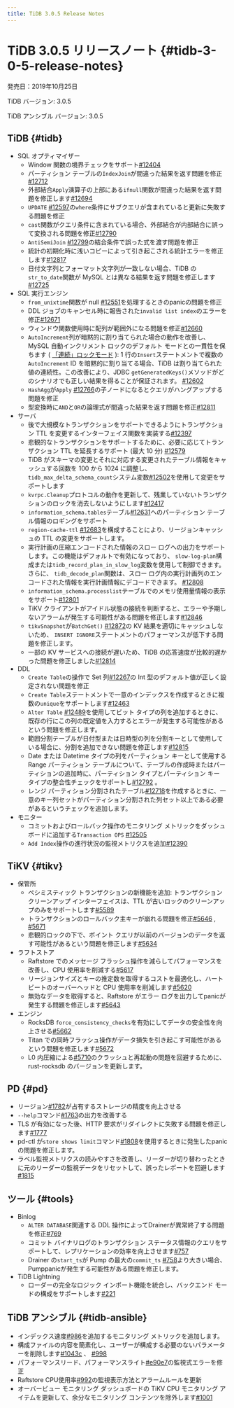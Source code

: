 ```yaml
---
title: TiDB 3.0.5 Release Notes
---
```


# TiDB 3.0.5 リリースノート {#tidb-3-0-5-release-notes}

発売日：2019年10月25日

TiDB バージョン: 3.0.5

TiDB アンシブル バージョン: 3.0.5

## TiDB {#tidb}

-   SQL オプティマイザー
    -   Window 関数の境界チェックをサポート[#12404](https://github.com/pingcap/tidb/pull/12404)
    -   パーティション テーブルの`IndexJoin`が間違った結果を返す問題を修正[#12712](https://github.com/pingcap/tidb/pull/12712)
    -   外部結合`Apply`演算子の上部にある`ifnull`関数が間違った結果を返す問題を修正します[#12694](https://github.com/pingcap/tidb/pull/12694)
    -   `UPDATE` [#12597](https://github.com/pingcap/tidb/pull/12597)の`where`条件にサブクエリが含まれていると更新に失敗する問題を修正
    -   `cast`関数がクエリ条件に含まれている場合、外部結合が内部結合に誤って変換される問題を修正[#12790](https://github.com/pingcap/tidb/pull/12790)
    -   `AntiSemiJoin` [#12799](https://github.com/pingcap/tidb/pull/12799)の結合条件で誤った式を渡す問題を修正
    -   統計の初期化時に浅いコピーによって引き起こされる統計エラーを修正します[#12817](https://github.com/pingcap/tidb/pull/12817)
    -   日付文字列とフォーマット文字列が一致しない場合、TiDB の`str_to_date`関数が MySQL とは異なる結果を返す問題を修正します[#12725](https://github.com/pingcap/tidb/pull/12725)
-   SQL 実行エンジン
    -   `from_unixtime`関数が null [#12551](https://github.com/pingcap/tidb/pull/12551)を処理するときのpanicの問題を修正
    -   DDL ジョブのキャンセル時に報告された`invalid list index`のエラーを修正[#12671](https://github.com/pingcap/tidb/pull/12671)
    -   ウィンドウ関数使用時に配列が範囲外になる問題を修正[#12660](https://github.com/pingcap/tidb/pull/12660)
    -   `AutoIncrement`列が暗黙的に割り当てられた場合の動作を改善し、MySQL 自動インクリメント ロックのデフォルト モードとの一貫性を保ちます ( [「連続」ロックモード](https://dev.mysql.com/doc/refman/5.7/en/innodb-auto-increment-handling.html) ): 1 行の`Insert`ステートメントで複数の`AutoIncrement` ID を暗黙的に割り当てる場合、TiDB は割り当てられた値の連続性。この改善により、JDBC `getGeneratedKeys()`メソッドがどのシナリオでも正しい結果を得ることが保証されます。 [#12602](https://github.com/pingcap/tidb/pull/12602)
    -   `HashAgg`が`Apply` [#12766](https://github.com/pingcap/tidb/pull/12766)の子ノードになるとクエリがハングアップする問題を修正
    -   型変換時に`AND`と`OR`の論理式が間違った結果を返す問題を修正[#12811](https://github.com/pingcap/tidb/pull/12811)
-   サーバ
    -   後で大規模なトランザクションをサポートできるようにトランザクション TTL を変更するインターフェイス関数を実装する[#12397](https://github.com/pingcap/tidb/pull/12397)
    -   悲観的なトランザクションをサポートするために、必要に応じてトランザクション TTL を延長するサポート (最大 10 分) [#12579](https://github.com/pingcap/tidb/pull/12579)
    -   TiDB がスキーマの変更とそれに対応する変更されたテーブル情報をキャッシュする回数を 100 から 1024 に調整し、 `tidb_max_delta_schema_count`システム変数[#12502](https://github.com/pingcap/tidb/pull/12502)を使用して変更をサポートします
    -   `kvrpc.Cleanup`プロトコルの動作を更新して、残業していないトランザクションのロックを消去しないようにします[#12417](https://github.com/pingcap/tidb/pull/12417)
    -   `information_schema.tables`テーブル[#12631](https://github.com/pingcap/tidb/pull/12631)へのパーティション テーブル情報のロギングをサポート
    -   `region-cache-ttl` [#12683](https://github.com/pingcap/tidb/pull/12683)を構成することにより、リージョンキャッシュの TTL の変更をサポートします。
    -   実行計画の圧縮エンコードされた情報のスロー ログへの出力をサポートします。この機能はデフォルトで有効になっており、 `slow-log-plan`構成または`tidb_record_plan_in_slow_log`変数を使用して制御できます。さらに、 `tidb_decode_plan`関数は、スロー ログ内の実行計画列のエンコードされた情報を実行計画情報にデコードできます。 [#12808](https://github.com/pingcap/tidb/pull/12808)
    -   `information_schema.processlist`テーブルでのメモリ使用量情報の表示をサポート[#12801](https://github.com/pingcap/tidb/pull/12801)
    -   TiKV クライアントがアイドル状態の接続を判断すると、エラーや予期しないアラームが発生する可能性がある問題を修正します[#12846](https://github.com/pingcap/tidb/pull/12846)
    -   `tikvSnapshot`が`BatchGet()` [#12872](https://github.com/pingcap/tidb/pull/12872)の KV 結果を適切にキャッシュしないため、 `INSERT IGNORE`ステートメントのパフォーマンスが低下する問題を修正します。
    -   一部の KV サービスへの接続が遅いため、TiDB の応答速度が比較的遅かった問題を修正しました[#12814](https://github.com/pingcap/tidb/pull/12814)
-   DDL
    -   `Create Table`の操作で Set 列[#12267](https://github.com/pingcap/tidb/pull/12267)の Int 型のデフォルト値が正しく設定されない問題を修正
    -   `Create Table`ステートメントで一意のインデックスを作成するときに複数の`unique`をサポートします[#12463](https://github.com/pingcap/tidb/pull/12463)
    -   `Alter Table` [#12489](https://github.com/pingcap/tidb/pull/12489)を使用してビット タイプの列を追加するときに、既存の行にこの列の既定値を入力するとエラーが発生する可能性があるという問題を修正します。
    -   範囲分割テーブルが日付型または日時型の列を分割キーとして使用している場合に、分割を追加できない問題を修正します[#12815](https://github.com/pingcap/tidb/pull/12815)
    -   Date または Datetime タイプの列をパーティション キーとして使用する Range パーティション テーブルについて、テーブルの作成時またはパーティションの追加時に、パーティション タイプとパーティション キー タイプの整合性チェックをサポートし[#12792](https://github.com/pingcap/tidb/pull/12792) 。
    -   レンジ パーティション分割されたテーブル[#12718](https://github.com/pingcap/tidb/pull/12718)を作成するときに、一意のキー列セットがパーティション分割された列セット以上である必要があるというチェックを追加します。
-   モニター
    -   コミットおよびロールバック操作のモニタリング メトリックをダッシュボードに追加する`Transaction OPS` [#12505](https://github.com/pingcap/tidb/pull/12505)
    -   `Add Index`操作の進行状況の監視メトリクスを追加[#12390](https://github.com/pingcap/tidb/pull/12390)

## TiKV {#tikv}

-   保管所
    -   ペシミスティック トランザクションの新機能を追加: トランザクション クリーンアップ インターフェイスは、TTL が古いロックのクリーンアップのみをサポートします[#5589](https://github.com/tikv/tikv/pull/5589)
    -   トランザクションのロールバック主キーが崩れる問題を修正[#5646](https://github.com/tikv/tikv/pull/5646) , [#5671](https://github.com/tikv/tikv/pull/5671)
    -   悲観的ロックの下で、ポイント クエリが以前のバージョンのデータを返す可能性があるという問題を修正します[#5634](https://github.com/tikv/tikv/pull/5634)
-   ラフトストア
    -   Raftstore でのメッセージ フラッシュ操作を減らしてパフォーマンスを改善し、CPU 使用率を削減する[#5617](https://github.com/tikv/tikv/pull/5617)
    -   リージョンサイズとキーの推定数を取得するコストを最適化し、ハートビートのオーバーヘッドと CPU 使用率を削減します[#5620](https://github.com/tikv/tikv/pull/5620)
    -   無効なデータを取得すると、Raftstore がエラー ログを出力してpanicが発生する問題を修正します[#5643](https://github.com/tikv/tikv/pull/5643)
-   エンジン
    -   RocksDB `force_consistency_checks`を有効にしてデータの安全性を向上させる[#5662](https://github.com/tikv/tikv/pull/5662)
    -   Titan での同時フラッシュ操作がデータ損失を引き起こす可能性があるという問題を修正します[#5672](https://github.com/tikv/tikv/pull/5672)
    -   L0 内圧縮による[#5710](https://github.com/tikv/tikv/pull/5710)のクラッシュと再起動の問題を回避するために、rust-rocksdb のバージョンを更新します。

## PD {#pd}

-   リージョン[#1782](https://github.com/pingcap/pd/pull/1782)が占有するストレージの精度を向上させる
-   `--help`コマンド[#1763](https://github.com/pingcap/pd/pull/1763)の出力を改善する
-   TLS が有効になった後、HTTP 要求がリダイレクトに失敗する問題を修正します[#1777](https://github.com/pingcap/pd/pull/1777)
-   pd-ctl が`store shows limit`コマンド[#1808](https://github.com/pingcap/pd/pull/1808)を使用するときに発生したpanicの問題を修正します。
-   ラベル監視メトリクスの読みやすさを改善し、リーダーが切り替わったときに元のリーダーの監視データをリセットして、誤ったレポートを回避します[#1815](https://github.com/pingcap/pd/pull/1815)

## ツール {#tools}

-   Binlog
    -   `ALTER DATABASE`関連する DDL 操作によってDrainerが異常終了する問題を修正[#769](https://github.com/pingcap/tidb-binlog/pull/769)
    -   コミット バイナリログのトランザクション ステータス情報のクエリをサポートして、レプリケーションの効率を向上させます[#757](https://github.com/pingcap/tidb-binlog/pull/757)
    -   Drainer の`start_ts`が Pump の最大の`commit_ts` [#758](https://github.com/pingcap/tidb-binlog/pull/758)より大きい場合、 Pumppanicが発生する可能性がある問題を修正します。
-   TiDB Lightning
    -   ローダーの完全なロジック インポート機能を統合し、バックエンド モードの構成をサポートします[#221](https://github.com/pingcap/tidb-lightning/pull/221)

## TiDB アンシブル {#tidb-ansible}

-   インデックス速度[#986](https://github.com/pingcap/tidb-ansible/pull/986)を追加するモニタリング メトリックを追加します。
-   構成ファイルの内容を簡素化し、ユーザーが構成する必要のないパラメーターを削除します[#1043c](https://github.com/pingcap/tidb-ansible/commit/1043c3df7ddb72eb234c55858960e9fdd3830a14) 、 [#998](https://github.com/pingcap/tidb-ansible/pull/998)
-   パフォーマンスリード、パフォーマンスライト[#e90e7](https://github.com/pingcap/tidb-ansible/commit/e90e79f5117bb89197e01b1391fd02e25d57a440)の監視式エラーを修正
-   Raftstore CPU使用率[#992](https://github.com/pingcap/tidb-ansible/pull/992)の監視表示方法とアラームルールを更新
-   オーバービュー モニタリング ダッシュボードの TiKV CPU モニタリング アイテムを更新して、余分なモニタリング コンテンツを除外します[#1001](https://github.com/pingcap/tidb-ansible/pull/1001)
